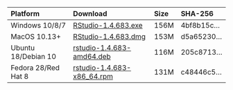 
| Platform            | Download                                                                                                                                                              | Size | SHA-256                                                                                                              |
| :------------------ | :-------------------------------------------------------------------------------------------------------------------------------------------------------------------- | :--- | :------------------------------------------------------------------------------------------------------------------- |
| Windows 10/8/7      | <a href="https://s3.amazonaws.com/rstudio-ide-build/desktop/windows/RStudio-1.4.683.exe"><i class="fa fa-download"></i> RStudio-1.4.683.exe</a>                       | 156M | <span class="sha256" data-sha256="4bf8b15c21e252ef54abf6fb81dfaa9018514d05b75379bbb06ffb9d5df20f10">4bf8b15c…</span> |
| MacOS 10.13+        | <a href="https://s3.amazonaws.com/rstudio-ide-build/desktop/macos/RStudio-1.4.683.dmg"><i class="fa fa-download"></i> RStudio-1.4.683.dmg</a>                         | 153M | <span class="sha256" data-sha256="d5a652304be02eade2d24d8b1d63649bb54d06d332caaafcf81131e3f7f6e5a1">d5a65230…</span> |
| Ubuntu 18/Debian 10 | <a href="https://s3.amazonaws.com/rstudio-ide-build/desktop/bionic/amd64/rstudio-1.4.683-amd64.deb"><i class="fa fa-download"></i> rstudio-1.4.683-amd64.deb</a>      | 116M | <span class="sha256" data-sha256="205c8713e161764a8b73412e4e2a90efe2d81778a89015d2a437bd3c3f77c244">205c8713…</span> |
| Fedora 28/Red Hat 8 | <a href="https://s3.amazonaws.com/rstudio-ide-build/desktop/centos8/x86_64/rstudio-1.4.683-x86_64.rpm"><i class="fa fa-download"></i> rstudio-1.4.683-x86\_64.rpm</a> | 131M | <span class="sha256" data-sha256="c48446c5a24f33209f0339702b17354e1d7558b2f0ba2c02bccd3408934b2a52">c48446c5…</span> |
